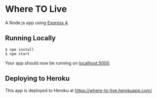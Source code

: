 # Where TO Live

A Node.js app using [Express 4](http://expressjs.com/).

## Running Locally

```
$ npm install
$ npm start
```

Your app should now be running on [localhost:5000](http://localhost:5000/).

## Deploying to Heroku

This app is deployed to Heroku at https://where-to-live.herokuapp.com/
